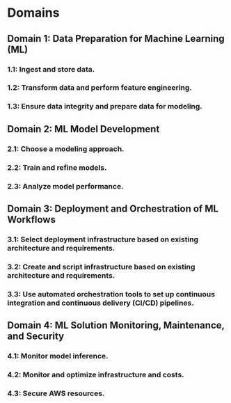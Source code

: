 # Domains


## Domain 1: Data Preparation for Machine Learning (ML)

### 1.1: Ingest and store data.

### 1.2: Transform data and perform feature engineering.

### 1.3: Ensure data integrity and prepare data for modeling.


## Domain 2: ML Model Development

### 2.1: Choose a modeling approach.

### 2.2: Train and refine models.

### 2.3: Analyze model performance.


## Domain 3: Deployment and Orchestration of ML Workflows

### 3.1: Select deployment infrastructure based on existing architecture and requirements.

### 3.2: Create and script infrastructure based on existing architecture and requirements.

### 3.3: Use automated orchestration tools to set up continuous integration and continuous delivery (CI/CD) pipelines.


## Domain 4: ML Solution Monitoring, Maintenance, and Security

### 4.1: Monitor model inference.

### 4.2: Monitor and optimize infrastructure and costs.

### 4.3: Secure AWS resources.